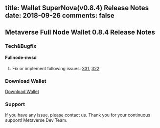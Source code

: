 title: Wallet SuperNova(v0.8.4) Release Notes
date: 2018-09-26
comments: false
---

## Metaverse Full Node Wallet 0.8.4 Release Notes

### Tech&Bugfix

#### Fullnode-mvsd
1. Fix or implement following issues: [331](https://github.com/mvs-org/metaverse/issues/331), [322](https://github.com/mvs-org/metaverse/issues/322)

### Download Wallet
[Download Wallet](https://mvs.org/wallet.html)

### Support
If you have any issue, please contact us.
Thank you for your continuous support! 
Metaverse Dev Team.
